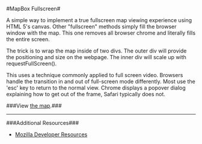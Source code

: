 #MapBox Fullscreen#

A simple way to implement a true fullscreen map viewing experience using HTML 5's canvas. Other "fullscreen" methods simply fill the browser window with the map. This one removes all browser chrome and literally fills the entire screen.

The trick is to wrap the map inside of two divs. The outer div will provide the positioning and size on the webpage. The inner div will scale up with requestFullScreen().

This uses a technique commonly applied to full screen video. Browsers handle the transition in and out of full-screen mode differently. Most use the 'esc' key to return to the normal view. Chrome displays a popover dialog explaining how to get out of the frame, Safari typically does not.

###View [the map][view].###

[view]: https://rawgithub.com/awilbert/mapbox-fullscreen/master/mapbox-fullscreen.html
---

###Additional Resources###
* [Mozilla Developer Resources][01]


[01]: https://developer.mozilla.org/en-US/docs/Web/Guide/DOM/Using_full_screen_mode?redirectlocale=en-US&redirectslug=DOM%2FUsing_fullscreen_mode
